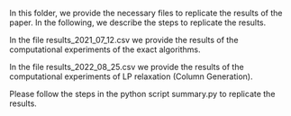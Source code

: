 In this folder, we provide the necessary files to replicate the results of the paper. In the following, we describe the steps to replicate the results.

In the file results_2021_07_12.csv we provide the results of the computational experiments of the exact algorithms.

In the file results_2022_08_25.csv we provide the results of the computational experiments of LP relaxation (Column Generation).

Please follow the steps in the python script summary.py to replicate the results.